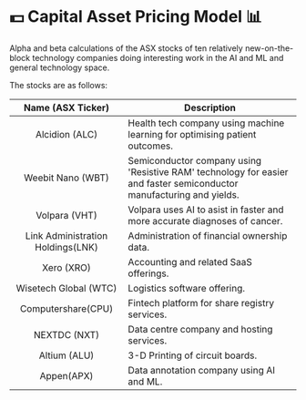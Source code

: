 # :dollar: Capital Asset Pricing Model :bar_chart:

Alpha and beta calculations of the ASX stocks of ten relatively new-on-the-block technology companies doing interesting work in the AI and ML and general technology space. 


The stocks are as follows:

|Name (ASX Ticker) | Description |
| :---: |-------------|
| Alcidion (ALC)| Health tech company using machine learning for optimising patient outcomes.|
| Weebit Nano (WBT)| Semiconductor company using 'Resistive RAM' technology for easier and faster semiconductor manufacturing and yields.|
| Volpara (VHT) | Volpara uses AI to asist in faster and more accurate diagnoses of cancer. |
| Link Administration Holdings(LNK) |Administration of financial ownership data.|
|Xero (XRO)|Accounting and related SaaS offerings.|
|Wisetech Global (WTC)|Logistics software offering.|
|Computershare(CPU)|Fintech platform for share registry services.|
|NEXTDC (NXT)|Data centre company and hosting services.|
|Altium (ALU)|3-D Printing of circuit boards.|
|Appen(APX)|Data annotation company using AI and ML.|



